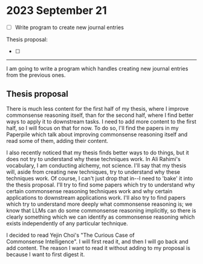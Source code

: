 # 2023 September 21

- [ ] Write program to create new journal entries

Thesis proposal:

- [ ] 

---

I am going to write a program which handles creating new journal entries from the previous ones.

## Thesis proposal

There is much less content for the first half of my thesis, where I improve commonsense reasoning itself, than for the second half, where I find better ways to apply it to downstream tasks.
I need to add more content to the first half, so I will focus on that for now.
To do so, I'll find the papers in my Paperpile which talk about improving commonsense reasoning itself and read some of them, adding their content.

I also recently noticed that my thesis finds better ways to do things, but it does not try to understand why these techniques work.
In Ali Rahimi's vocabulary, I am conducting alchemy, not science.
I'll say that my thesis will, aside from creating new techniques, try to understand why these techniques work.
Of course, I can't just drop that in--I need to 'bake' it into the thesis proposal.
I'll try to find some papers which try to understand why certain commonsense reasoning techniques work and why certain applications to downstream applications work.
I'll also try to find papers which try to understand more deeply what commonsense reasoning is; we know that LLMs can do some commonsense reasoning implicitly, so there is clearly something which we can identify as commonsense reasoning which exists independently of any particular technique.

I decided to read Yejin Choi's "The Curious Case of  
Commonsense Intelligence".
I will first read it, and then I will go back and add content.
The reason I want to read it without adding to my proposal is because I want to first digest it.